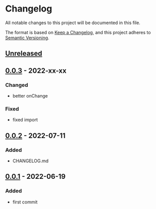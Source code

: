 # Changelog

All notable changes to this project will be documented in this file.

The format is based on [Keep a Changelog](https://keepachangelog.com/en/1.0.0/), and this project adheres to [Semantic Versioning](https://semver.org/spec/v2.0.0.html).

## [Unreleased]

## [0.0.3] - 2022-xx-xx

### Changed

- better onChange

### Fixed

- fixed import

## [0.0.2] - 2022-07-11

### Added

- CHANGELOG.md

## [0.0.1] - 2022-06-19

### Added

- first commit

[Unreleased]: https://github.com/drpiou/react-theme/compare/v0.0.3...HEAD
[0.0.3]: https://github.com/drpiou/react-theme/compare/v0.0.2...v0.0.3
[0.0.2]: https://github.com/drpiou/react-theme/compare/v0.0.1...v0.0.2
[0.0.1]: https://github.com/drpiou/react-theme/releases/tag/v0.0.1

